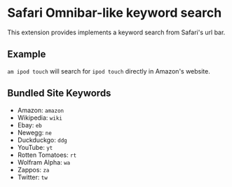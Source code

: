 # Safari Omnibar-like keyword search

This extension provides implements a keyword search from Safari's url bar.

## Example

`am ipod touch` will search for `ipod touch` directly in Amazon's website.

## Bundled Site Keywords

- Amazon: `amazon`
- Wikipedia: `wiki`
- Ebay: `eb`
- Newegg: `ne`
- Duckduckgo: `ddg`
- YouTube: `yt`
- Rotten Tomatoes: `rt`
- Wolfram Alpha: `wa`
- Zappos: `za`
- Twitter: `tw`